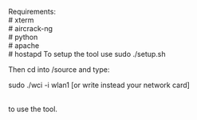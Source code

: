 Requirements:
<br>	# xterm
<br>	# aircrack-ng
<br>	# python
<br>	# apache
<br>	# hostapd
To setup the tool use sudo ./setup.sh

Then cd into /source and type: <br>

sudo ./wci -i wlan1 [or write instead your network card]

<br>to use the tool.
